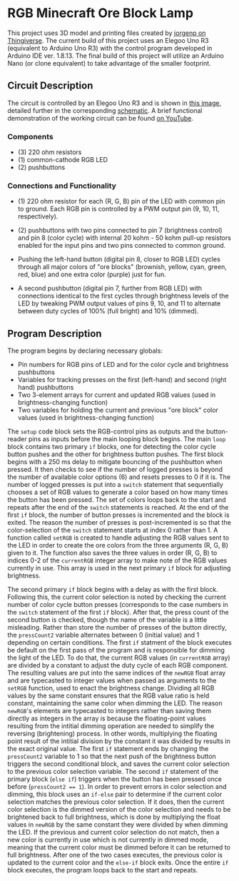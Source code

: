 # RGB Minecraft Ore Block Lamp

This project uses 3D model and printing files created by [jorgenp on Thingiverse](https://www.thingiverse.com/thing:3625720). The current build of this project uses an Elegoo Uno R3 (equivalent to Arduino Uno R3) with the control program developed in Arduino IDE ver. 1.8.13. The final build of this project will utilize an Arduino Nano (or clone equivalent) to take advantage of the smaller footprint.

## Circuit Description

The circuit is controlled by an Elegoo Uno R3 and is shown in [this image](https://github.com/nhodges78/ArduinoProjects/blob/master/MinecraftLamp/Circuit/Circuit_Rev1.jpg), detailed further in the corresponding [schematic](https://github.com/nhodges78/ArduinoProjects/blob/master/MinecraftLamp/Circuit/Circuit_Rev1.png). A brief functional demonstration of the working circuit can be found [on YouTube](https://www.youtube.com/watch?v=98_461uSXLU).

### Components
* (3) 220 ohm resistors
* (1) common-cathode RGB LED
* (2) pushbuttons

### Connections and Functionality
* (1) 220 ohm resistor for each (R, G, B) pin of the LED with common pin to ground. Each RGB pin is controlled by a PWM output pin (9, 10, 11, respectively).

* (2) pushbuttons with two pins connected to pin 7 (brightness control) and pin 8 (color cycle) with internal 20 kohm - 50 kohm pull-up resistors enabled for the input pins and two pins connected to common ground.

* Pushing the left-hand button (digital pin 8, closer to RGB LED) cycles through all major colors of "ore blocks" (brownish, yellow, cyan, green, red, blue) and one extra color (purple) just for fun.

* A second pushbutton (digital pin 7, further from RGB LED) with connections identical to the first cycles through brightness levels of the LED by tweaking PWM output values of pins 9, 10, and 11 to alternate between duty cycles of 100% (full bright) and 10% (dimmed).

## Program Description
The program begins by declaring necessary globals:
* Pin numbers for RGB pins of LED and for the color cycle and brightness pushbuttons
* Variables for tracking presses on the first (left-hand) and second (right hand) pushbuttons
* Two 3-element arrays for current and updated RGB values (used in brightness-changing function)
* Two variables for holding the current and previous "ore block" color values (used in brightness-changing function)

The `setup` code block sets the RGB-control pins as outputs and the button-reader pins as inputs before the main looping block begins. The main `loop` block contains two primary `if` blocks, one for detecting the color cycle button pushes and the other for brightness button pushes. The first block begins with a 250 ms delay to mitigate bouncing of the pushbutton when pressed. It then checks to see if the number of logged presses is beyond the number of available color options (6) and resets presses to 0 if it is. The number of logged presses is put into a `switch` statement that sequentially chooses a set of RGB values to generate a color based on how many times the button has been pressed. The set of colors loops back to the start and repeats after the end of the `switch` statements is reached. At the end of the first `if` block, the number of button presses is incremented and the block is exited. The reason the number of presses is post-incremented is so that the color-selection of the `switch` statement starts at index 0 rather than 1. A function called `setRGB` is created to handle adjusting the RGB values sent to the LED in order to create the ore colors from the three arguments (R, G, B) given to it. The function also saves the three values in order (R, G, B) to indices 0-2 of the `currentRGB` integer array to make note of the RGB values currently in use. This array is used in the next primary `if` block for adjusting brightness.

The second primary `if` block begins with a delay as with the first block. Following this, the current color selection is noted by checking the current number of color cycle button presses (corresponds to the case numbers in the `switch` statement of the first `if` block). After that, the press count of the second button is checked, though the name of the variable is a little misleading. Rather than store the number of presses of the button directly, the `pressCount2` variable alternates between 0 (initial value) and 1 depending on certain conditions. The first `if` statment of the block executes be default on the first pass of the program and is responsible for dimming the light of the LED. To do that, the current RGB values (in `currentRGB` array) are divided by a constant to adjust the duty cycle of each RGB component. The resulting values are put into the same indices of the `newRGB` float array and are typecasted to integer values when passed as arguments to the `setRGB` function, used to enact the brightness change. Dividing all RGB values by the same constant ensures that the RGB value ratio is held constant, maintaining the same color when dimming the LED. The reason `newRGB`'s elements are typecasted to integers rather than saving them directly as integers in the array is because the floating-point values resulting from the intitial dimming operation are needed to simplify the reversing (brightening) process. In other words, multiplying the floating point result of the intitial division by the constant it was divided by results in the exact original value. The first `if` statement ends by changing the `pressCount2` variable to 1 so that the next push of the brightness button triggers the second conditional block, and saves the current color selection to the previous color selection variable. The second `if` statement of the primary block (`else if`) triggers when the button has been pressed once before (`pressCount2 == 1`). In order to prevent errors in color selection and dimming, this block uses an `if-else` pair to determine if the current color selection matches the previous color selection. If it does, then the current color selection is the dimmed version of the color selection and needs to be brightened back to full brightness, which is done by multiplying the float values in `newRGB` by the same constant they were divided by when dimming the LED. If the previous and current color selection do not match, then a new color is currently in use which is not currently in dimmed mode, meaning that the current color must be dimmed before it can be returned to full brightness. After one of the two cases executes, the previous color is updated to the current color and the `else-if` block exits. Once the entire `if` block executes, the program loops back to the start and repeats.
